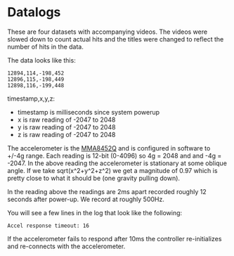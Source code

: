 Datalogs
=======

These are four datasets with accompanying videos. The videos were slowed down to count actual hits and the titles were changed to reflect the number of hits in the data.

The data looks like this:

    12894,114,-198,452
    12896,115,-198,449
    12898,116,-199,448

timestamp,x,y,z:

* timestamp is milliseconds since system powerup
* x is raw reading of -2047 to 2048
* y is raw reading of -2047 to 2048
* z is raw reading of -2047 to 2048

The accelerometer is the [MMA8452Q](https://www.sparkfun.com/products/12756) and is configured in software to +/-4g range. Each reading is 12-bit (0-4096) so 4g = 2048 and and -4g = -2047. In the above reading the accelerometer is stationary at some oblique angle. If we take sqrt(x^2+y^2+z^2) we get a magnitude of 0.97 which is pretty close to what it should be (one gravity pulling down).

In the reading above the readings are 2ms apart recorded roughly 12 seconds after power-up. We record at roughly 500Hz.

You will see a few lines in the log that look like the following:

    Accel response timeout: 16

If the accelerometer fails to respond after 10ms the controller re-initializes and re-connects with the accelerometer.
